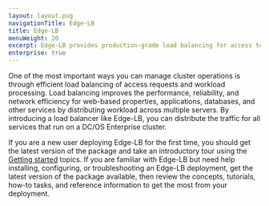 ```yaml
---
layout: layout.pug
navigationTitle: Edge-LB
title: Edge-LB
menuWeight: 20
excerpt: Edge-LB provides production-grade load balancing for access to all services that run on DC/OS Enterprise clusters
enterprise: true
---
```

One of the most important ways you can manage cluster operations is through efficient load balancing of access requests and workload processing. Load balancing improves the performance, reliability, and network efficiency for web-based properties, applications, databases, and other services by distributing workload across multiple servers. By introducing a load balancer like Edge-LB, you can distribute the traffic for all services that run on a DC/OS Enterprise cluster. 

If you are a new user deploying Edge-LB for the first time, you should get the latest version of the package and take an introductory tour using the [Getting started](/services/edge-lb/getting-started/) topics. If you are familiar with Edge-LB but need help installing, configuring, or troubleshooting an Edge-LB deployment, get the latest version of the package available, then review the concepts, tutorials, how-to tasks, and reference information to get the most from your deployment.
